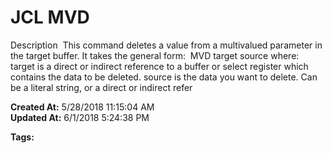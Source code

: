 # JCL MVD

Description  This command deletes a value from a multivalued parameter in the target buffer. It takes the general form:  MVD target source where:  target is a direct or indirect reference to a buffer or select register which contains the data to be deleted. source is the data you want to delete. Can be a literal string, or a direct or indirect refer  

**Created At:** 5/28/2018 11:15:04 AM  
**Updated At:** 6/1/2018 5:24:38 PM  

**Tags:**
<badge text='buffer' vertical='middle' />
<badge text='multivalue' vertical='middle' />
<badge text='delete' vertical='middle' />
